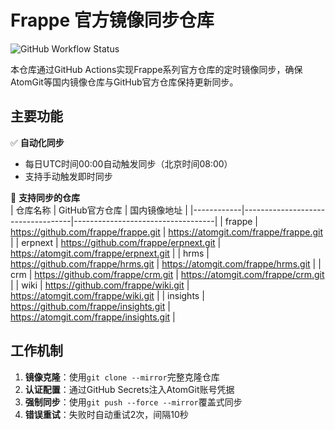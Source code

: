 # Frappe 官方镜像同步仓库

![GitHub Workflow Status](https://img.shields.io/github/actions/workflow/status/wolono/sync/sync-frappe.yml?label=镜像同步)

本仓库通过GitHub Actions实现Frappe系列官方仓库的定时镜像同步，确保AtomGit等国内镜像仓库与GitHub官方仓库保持更新同步。

## 主要功能

✅ **自动化同步**  
- 每日UTC时间00:00自动触发同步（北京时间08:00）
- 支持手动触发即时同步

🔄 **支持同步的仓库**  
| 仓库名称   | GitHub官方仓库                      | 国内镜像地址                        |
|------------|-----------------------------------|-----------------------------------|
| frappe     | <https://github.com/frappe/frappe.git> | <https://atomgit.com/frappe/frappe.git> |
| erpnext    | <https://github.com/frappe/erpnext.git> | <https://atomgit.com/frappe/erpnext.git> |
| hrms       | <https://github.com/frappe/hrms.git>    | <https://atomgit.com/frappe/hrms.git>    |
| crm        | <https://github.com/frappe/crm.git>     | <https://atomgit.com/frappe/crm.git>     |
| wiki       | <https://github.com/frappe/wiki.git>    | <https://atomgit.com/frappe/wiki.git>    |
| insights   | <https://github.com/frappe/insights.git> | <https://atomgit.com/frappe/insights.git> |

## 工作机制

1. **镜像克隆**：使用`git clone --mirror`完整克隆仓库
2. **认证配置**：通过GitHub Secrets注入AtomGit账号凭据
3. **强制同步**：使用`git push --force --mirror`覆盖式同步
4. **错误重试**：失败时自动重试2次，间隔10秒